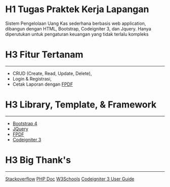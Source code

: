 # H1 Tugas Praktek Kerja Lapangan

Sistem Pengelolaan Uang Kas sederhana 
berbasis web application, dibangun dengan HTML, Bootstrap, Codeigniter 3, dan Jquery.
Hanya diperutukan untuk pengaturan keuangan yang tidak terlalu kompleks

# H3 Fitur Tertanam
*******************

- CRUD (Create, Read, Update, Delete),
- Login & Registrasi,
- Cetak Laporan dengan [FPDF](http://www.fpdf.org/)

# H3 Library, Template, & Framework
**************************

- [Bootstrap 4](https://getbootstrap.com/docs/4.4/getting-started/introduction/)
- [JQuery](https://jquery.com/)
- [FPDF](http://www.fpdf.org/)
- [Codeigniter 3](https://codeigniter.com/download)


# H3 Big Thank's
*******************

[Stackoverflow](https://stackoverflow.com/)
[PHP Doc](https://www.php.net/docs.php)
[W3Schools](https://www.w3schools.com/)
[Codeigniter 3 User Guide](https://codeigniter.com/userguide3/index.html)
